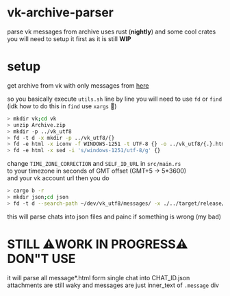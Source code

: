 # vk-archive-parser
parse vk messages from archive
uses rust (**nightly**) and some cool crates
you will need to setup it first as it is still **WIP**

# setup
get archive from vk with only messages from [here](https://vk.com/data_protection?section=rules)

so you basically execute `utils.sh` line by line
you will need to use `fd` or `find` (idk how to do this in `find` use `xargs` :lips:)
```bash
> mkdir vk;cd vk
> unzip Archive.zip
> mkdir -p ../vk_utf8
> fd -t d -x mkdir -p ../vk_utf8/{}
> fd -e html -x iconv -f WINDOWS-1251 -t UTF-8 {} -o ../vk_utf8/{.}.html
> fd -e html -x sed -i 's/windows-1251/utf-8/g' {}
```

change `TIME_ZONE_CORRECTION` and `SELF_ID_URL` in `src/main.rs` \
to your timezone in seconds of GMT offset (GMT+5 -> 5*3600) \
and your vk account url
then you do 
```bash
> cargo b -r
> mkdir json;cd json
> fd -t d --search-path ~/dev/vk_utf8/messages/ -x ./../target/release/vk-archive-parser {}
```
this will parse chats into json files and painc if something is wrong (my bad)
# STILL :warning:WORK IN PROGRESS:warning: DON"T USE 
it will parse all message*.html form single chat into CHAT_ID.json \
attachments are still waky and messages are just inner_text of `.message` div

